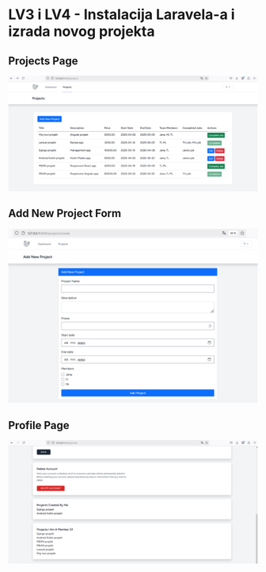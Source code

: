 # LV3 i LV4 - Instalacija Laravela-a i izrada novog projekta

## Projects Page

<div align="center">
    <img src="screenshots/Projects_page.png"></img>  
</div>

## Add New Project Form

<div align="center">
    <img src="screenshots/Add_new_project.png"></img>  
</div>

## Profile Page

<div align="center">
    <img src="screenshots/Profile_page.png"></img>  
</div>
